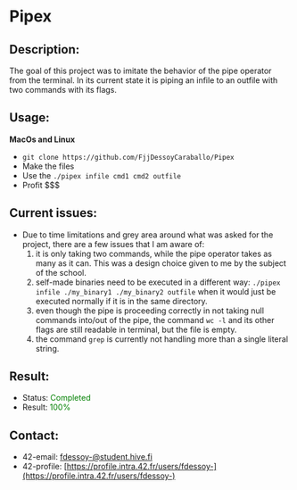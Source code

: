 # Pipex
## Description:
The goal of this project was to imitate the behavior of the pipe operator from the terminal. In its current state it is piping an infile to an outfile with two commands with its flags.

## Usage:
**MacOs and Linux**
- `git clone https://github.com/FjjDessoyCaraballo/Pipex`
- Make the files
- Use the ```./pipex infile cmd1 cmd2 outfile```
- Profit $$$

## Current issues:
- Due to time limitations and grey area around what was asked for the project, there are a few issues that I am aware of:
  1. it is only taking two commands, while the pipe operator takes as many as it can. This was a design choice given to me by the subject of the school.
  2. self-made binaries need to be executed in a different way: ```./pipex infile ./my_binary1 ./my_binary2 outfile``` when it would just be executed normally if it is in the same directory.
  3. even though the pipe is proceeding correctly in not taking null commands into/out of the pipe, the command ```wc -l``` and its other flags are still readable in terminal, but the file is empty.
  4. the command ```grep``` is currently not handling more than a single literal string.

## Result:
- Status: <span style="color:green">Completed</span>
- Result: <span style="color:green">100%</span>

## Contact: 
- 42-email: fdessoy-@student.hive.fi
- 42-profile: [https://profile.intra.42.fr/users/fdessoy-](https://profile.intra.42.fr/users/fdessoy-)
